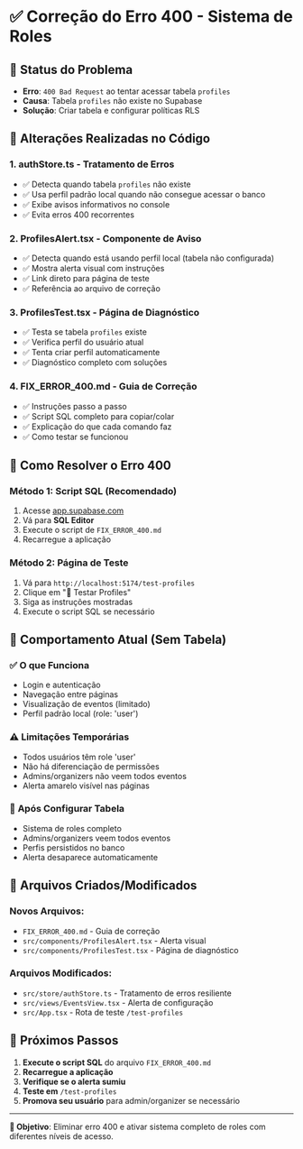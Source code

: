 # ✅ Correção do Erro 400 - Sistema de Roles

## 🚨 **Status do Problema**
- **Erro**: `400 Bad Request` ao tentar acessar tabela `profiles`
- **Causa**: Tabela `profiles` não existe no Supabase
- **Solução**: Criar tabela e configurar políticas RLS

## 🔧 **Alterações Realizadas no Código**

### 1. **authStore.ts - Tratamento de Erros**
- ✅ Detecta quando tabela `profiles` não existe
- ✅ Usa perfil padrão local quando não consegue acessar o banco
- ✅ Exibe avisos informativos no console
- ✅ Evita erros 400 recorrentes

### 2. **ProfilesAlert.tsx - Componente de Aviso**
- ✅ Detecta quando está usando perfil local (tabela não configurada)
- ✅ Mostra alerta visual com instruções
- ✅ Link direto para página de teste
- ✅ Referência ao arquivo de correção

### 3. **ProfilesTest.tsx - Página de Diagnóstico**
- ✅ Testa se tabela `profiles` existe
- ✅ Verifica perfil do usuário atual
- ✅ Tenta criar perfil automaticamente
- ✅ Diagnóstico completo com soluções

### 4. **FIX_ERROR_400.md - Guia de Correção**
- ✅ Instruções passo a passo
- ✅ Script SQL completo para copiar/colar
- ✅ Explicação do que cada comando faz
- ✅ Como testar se funcionou

## 🎯 **Como Resolver o Erro 400**

### Método 1: Script SQL (Recomendado)
1. Acesse [app.supabase.com](https://app.supabase.com)
2. Vá para **SQL Editor**
3. Execute o script de `FIX_ERROR_400.md`
4. Recarregue a aplicação

### Método 2: Página de Teste
1. Vá para `http://localhost:5174/test-profiles`
2. Clique em "🧪 Testar Profiles"
3. Siga as instruções mostradas
4. Execute o script SQL se necessário

## 🎨 **Comportamento Atual (Sem Tabela)**

### ✅ **O que Funciona**
- Login e autenticação
- Navegação entre páginas
- Visualização de eventos (limitado)
- Perfil padrão local (role: 'user')

### ⚠️ **Limitações Temporárias**
- Todos usuários têm role 'user'
- Não há diferenciação de permissões
- Admins/organizers não veem todos eventos
- Alerta amarelo visível nas páginas

### 🔄 **Após Configurar Tabela**
- Sistema de roles completo
- Admins/organizers veem todos eventos
- Perfis persistidos no banco
- Alerta desaparece automaticamente

## 📝 **Arquivos Criados/Modificados**

### Novos Arquivos:
- `FIX_ERROR_400.md` - Guia de correção
- `src/components/ProfilesAlert.tsx` - Alerta visual
- `src/components/ProfilesTest.tsx` - Página de diagnóstico

### Arquivos Modificados:
- `src/store/authStore.ts` - Tratamento de erros resiliente
- `src/views/EventsView.tsx` - Alerta de configuração
- `src/App.tsx` - Rota de teste `/test-profiles`

## 🚀 **Próximos Passos**

1. **Execute o script SQL** do arquivo `FIX_ERROR_400.md`
2. **Recarregue a aplicação**
3. **Verifique se o alerta sumiu**
4. **Teste em** `/test-profiles`
5. **Promova seu usuário** para admin/organizer se necessário

---

**🎯 Objetivo**: Eliminar erro 400 e ativar sistema completo de roles com diferentes níveis de acesso.
